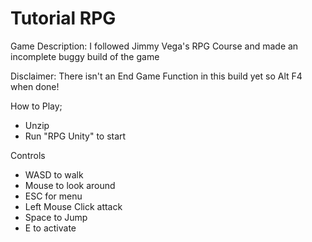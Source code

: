 # Tutorial RPG <br>
Game Description: I followed Jimmy Vega's RPG Course and made an incomplete buggy build of the game <br>

Disclaimer: There isn't an End Game Function in this build yet so Alt F4 when done!<br>

How to Play; <br>
- Unzip<br>
- Run "RPG Unity" to start<br>

Controls <br>
- WASD to walk <br>
- Mouse to look around<br>
- ESC for menu<br>
- Left Mouse Click attack <br>
- Space to Jump<br>
- E to activate<br>

